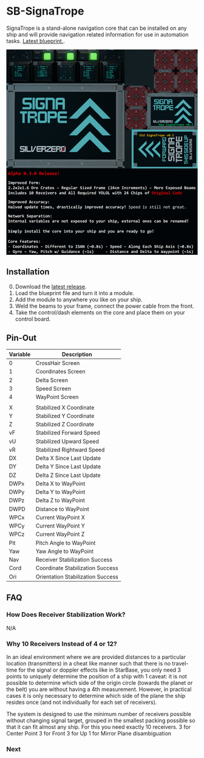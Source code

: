 # SB-SignaTrope
SignaTrope is a stand-alone navigation core that can be installed on any ship and will provide navigation related information for use in automation tasks. [Latest blueprint.](https://github.com/d6rks1lv3rz3r0/SB-SignaTrope/releases/download/v0.3.0/SignaTrope.v0.3.0.fbe).

![Front](/imagev03.png)

## Installation

0) Download the [latest release](https://github.com/d6rks1lv3rz3r0/SB-SignaTrope/releases/download/v0.3.0/SignaTrope.v0.3.0.fbe).
1) Load the blueprint file and turn it into a module.
2) Add the module to anywhere you like on your ship.
3) Weld the beams to your frame, connect the power cable from the front.
4) Take the control/dash elements on the core and place them on your control board.

## Pin-Out
| Variable  | Description |
|------|-----------------------------------|
| 0    | CrossHair Screen                  |
| 1    | Coordinates Screen                |
| 2    | Delta Screen                      |
| 3    | Speed Screen                      |
| 4    | WayPoint Screen                   |
|      |                                   |
| X    | Stabilized X Coordinate           |
| Y    | Stabilized Y Coordinate           |
| Z    | Stabilized Z Coordinate           |
| vF   | Stabilized Forward Speed          |
| vU   | Stabilized Upward Speed           |
| vR   | Stabilized Rightward Speed        |
| DX   | Delta X Since Last Update         |
| DY   | Delta Y Since Last Update         |
| DZ   | Delta Z Since Last Update         |
| DWPx | Delta X to WayPoint               |
| DWPy | Delta Y to WayPoint               |
| DWPz | Delta Z to WayPoint               |
| DWPD | Distance to WayPoint              |
| WPCx | Current WayPoint X                |
| WPCy | Current WayPoint Y                |
| WPCz | Current WayPoint Z                |
| Pit  | Pitch Angle to WayPoint           |
| Yaw  | Yaw Angle to WayPoint             |
| Nav  | Receiver Stabilization Success    |
| Cord | Coordinate Stabilization Success  |
| Ori  | Orientation Stabilization Success |

## FAQ

### How Does Receiver Stabilization Work?

N/A

### Why 10 Receivers Instead of 4 or 12?

In an ideal environment where we are provided distances to a particular location (transmitters) in a cheat like manner such that there is no travel-time for the signal or doppler effects like in StarBase, you only need 3 points to uniquely determine the position of a ship with 1 caveat: it is not possible to determine which side of the origin circle (towards the planet or the belt) you are without having a 4th measurement. However, in practical cases it is only necessary to determine which side of the plane the ship resides once (and not individually for each set of receivers).

The system is designed to use the minimum number of receivers possible without changing signal target, grouped in the smallest packing possible so that it can fit almost any ship. For this you need exactly 10 receivers. 3 for Center Point 3 for Front 3 for Up 1 for Mirror Plane disambiguation

### Next
